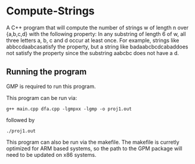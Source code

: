 # Compute-Strings

A C++ program that will compute the number of strings w of length n over {a,b,c,d}
with the following property: In any substring of length 6 of w, all three letters a, b, c and d
occur at least once. For example, strings like abbccdaabcasatisfy the property, but a string like
badaabcbcdcabaddoes not satisfy the property since the substring aabcbc does not have a d.

## Running the program

GMP is required to run this program. 

This program can be run via: 

``` g++ main.cpp dfa.cpp -lgmpxx -lgmp -o proj1.out ```

followed by 

``` ./proj1.out ```

This program can also be run via the makefile. The makefile is curretly optimized for ARM based systems, so the path to the GPM package will need to be updated on x86 systems. 
